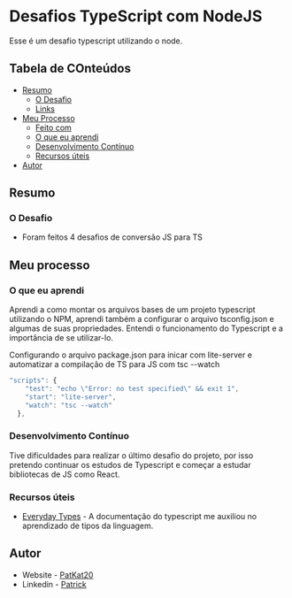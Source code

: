 # Desafios TypeScript com NodeJS

Esse é um desafio typescript utilizando o node. 

## Tabela de COnteúdos

- [Resumo](#overview)
  - [O Desafio](#the-challenge)
  - [Links](#links)
- [Meu Processo](#my-process)
  - [Feito com](#built-with)
  - [O que eu aprendi](#what-i-learned)
  - [Desenvolvimento Contínuo](#continued-development)
  - [Recursos úteis](#useful-resources)
- [Autor](#author)

## Resumo

### O Desafio

- Foram feitos 4 desafios de conversão JS para TS

## Meu processo

### O que eu aprendi

Aprendi a como montar os arquivos bases de um projeto typescript utilizando o NPM, aprendi também a configurar o arquivo tsconfig.json e algumas de suas propriedades. Entendi o funcionamento do Typescript e a importância de se utilizar-lo.

Configurando o arquivo package.json para inicar com lite-server e automatizar a compilação de TS para JS com tsc --watch
```ts
"scripts": {
    "test": "echo \"Error: no test specified\" && exit 1",
    "start": "lite-server",
    "watch": "tsc --watch"
  },
```

### Desenvolvimento Contínuo

Tive dificuldades para realizar o último desafio do projeto, por isso pretendo continuar os estudos de Typescript e começar a estudar bibliotecas de JS como React.


### Recursos úteis

- [Everyday Types](https://www.typescriptlang.org/docs/handbook/2/everyday-types.html) - A documentação do typescript me auxiliou no aprendizado de tipos da linguagem.

## Autor

- Website - [PatKat20](https://patkat20.github.io/)
- Linkedin - [Patrick](https://www.linkedin.com/in/patrick-de-deus-692b87204/)

